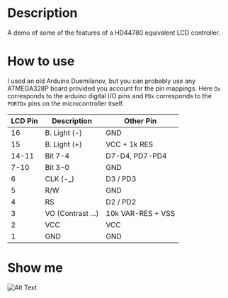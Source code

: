 Description
==============
A demo of some of the features of a HD44780 equivalent LCD controller.

How to use
=============
I used an old Arduino Duemilanov, but you can probably use any ATMEGA328P board
provided you account for the pin mappings. Here `Dx` corresponds to the arduino
digital I/O pins and `PDx` corresponds to the `PORTDx` pins on the
microcontroller itself.

| LCD Pin | Description       | Other Pin         |
|---------|-------------------|-------------------|
|      16 | B. Light (-)      | GND               |
|      15 | B. Light (+)      | VCC + 1k RES      |
|   14-11 | Bit 7-4           | D7-D4, PD7-PD4    |
|    7-10 | Bit 3-0           | GND               |
|       6 | CLK (-\_)         | D3 / PD3          |
|       5 | R/W               | GND               |
|       4 | RS                | D2 / PD2          |
|       3 | VO (Contrast ...) | 10k VAR-RES + VSS |
|       2 | VCC               | VCC               |
|       1 | GND               | GND               |

Show me
=========
![Alt Text](https://github.com/badly-drawn-wizards/avr-lcd-demo/raw/master/assets/demo.gif)
